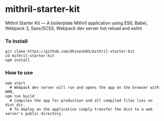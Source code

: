 # mithril-starter-kit
Mithril Starter Kit — A boilerplate Mithril application using ES6, Babel, Webpack 3, Sass/SCSS, Webpack dev server hot reload and eslint

### To Install
```shell
git clone https://github.com/dhinesh03/mithril-starter-kit
cd mithril-starter-kit
npm install
```
### How to use
```shell
npm start
  # Webpack dev server will run and opens the app on the browser with HRM,
npm run build
  # Compiles the app for production and all compiled files lies on dist dir.
  # To deploy an the application simply transfer the dist to a web server's public directory.
```
